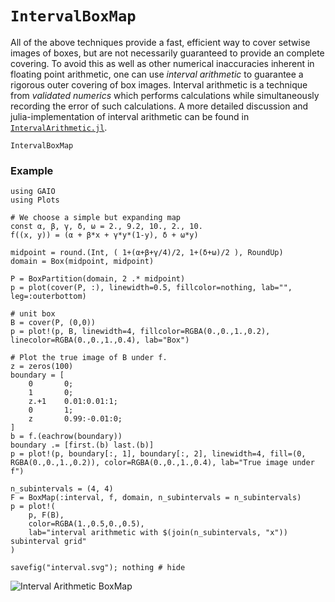 # `IntervalBoxMap`

All of the above techniques provide a fast, efficient way to cover setwise images of boxes, but are not necessarily guaranteed to provide an complete covering. To avoid this as well as other numerical inaccuracies inherent in floating point arithmetic, one can use _interval arithmetic_ to guarantee a rigorous outer covering of box images. Interval arithmetic is a technique from _validated numerics_ which performs calculations while simultaneously recording the error of such calculations. A more detailed discussion and julia-implementation of interval arithmetic can be found in [`IntervalArithmetic.jl`](https://github.com/JuliaIntervals/IntervalArithmetic.jl). 

```@docs; canonical=false
IntervalBoxMap
```

### Example

```@setup 1
using GAIO
using Plots

# We choose a simple but expanding map
const α, β, γ, δ, ω = 2., 9.2, 10., 2., 10.
f((x, y)) = (α + β*x + γ*y*(1-y), δ + ω*y)

midpoint = round.(Int, ( 1+(α+β+γ/4)/2, 1+(δ+ω)/2 ), RoundUp)
domain = Box(midpoint, midpoint)

P = BoxPartition(domain, 2 .* midpoint)
p = plot(cover(P, :), linewidth=0.5, fillcolor=nothing, lab="", leg=:outerbottom)

# unit box
B = cover(P, (0,0))
p = plot!(p, B, linewidth=4, fillcolor=RGBA(0.,0.,1.,0.2), linecolor=RGBA(0.,0.,1.,0.4), lab="Box")

# Plot the true image of B under f.
z = zeros(100)
boundary = [
    0       0;
    1       0;
    z.+1    0.01:0.01:1;
    0       1;
    z       0.99:-0.01:0;
]
b = f.(eachrow(boundary))
boundary .= [first.(b) last.(b)]
p = plot!(p, boundary[:, 1], boundary[:, 2], linewidth=4, fill=(0, RGBA(0.,0.,1.,0.2)), color=RGBA(0.,0.,1.,0.4), lab="True image under f")
```

```@repl 1
n_subintervals = (4, 4)
F = BoxMap(:interval, f, domain, n_subintervals = n_subintervals)
p = plot!(
    p, F(B), 
    color=RGBA(1.,0.5,0.,0.5), 
    lab="interval arithmetic with $(join(n_subintervals, "x")) subinterval grid"
)

savefig("interval.svg"); nothing # hide
```

![Interval Arithmetic BoxMap](interval.svg)
